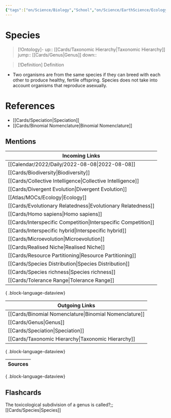 ```yaml
---
{"tags":["on/Science/Biology","School","on/Science/EarthScience/Ecology","flashcards/biology","Uni/LFS261","flashcards/LFS261"],"date created":"2021-12-26 Sun","edited":"2023-04-06 Thu","dg-publish":true,"permalink":"/cards/species/","dgPassFrontmatter":true}
---
```


# Species

> [!Ontology]-
> up:: [[Cards/Taxonomic Hierarchy\|Taxonomic Hierarchy]]
> jump:: [[Cards/Genus\|Genus]]
> down:: 

> [!Definition] Definition

- Two organisms are from the same species if they can breed with each other to produce healthy, fertile offspring. Species does not take into account organisms that reproduce asexually.

# References

- [[Cards/Speciation\|Speciation]]
- [[Cards/Binomial Nomenclature\|Binomial Nomenclature]]

## Mentions

| Incoming Links                                                    |
| ----------------------------------------------------------------- |
| [[Calendar/2022/Daily/2022-08-08\|2022-08-08]]                 |
| [[Cards/Biodiversity\|Biodiversity]]                           |
| [[Cards/Collective Intelligence\|Collective Intelligence]]     |
| [[Cards/Divergent Evolution\|Divergent Evolution]]             |
| [[Atlas/MOCs/Ecology\|Ecology]]                                |
| [[Cards/Evolutionary Relatedness\|Evolutionary Relatedness]]   |
| [[Cards/Homo sapiens\|Homo sapiens]]                           |
| [[Cards/Interspecific Competition\|Interspecific Competition]] |
| [[Cards/Interspecific hybrid\|Interspecific hybrid]]           |
| [[Cards/Microevolution\|Microevolution]]                       |
| [[Cards/Realised Niche\|Realised Niche]]                       |
| [[Cards/Resource Partitioning\|Resource Partitioning]]         |
| [[Cards/Species Distribution\|Species Distribution]]           |
| [[Cards/Species richness\|Species richness]]                   |
| [[Cards/Tolerance Range\|Tolerance Range]]                     |

{ .block-language-dataview}

| Outgoing Links                                            |
| --------------------------------------------------------- |
| [[Cards/Binomial Nomenclature\|Binomial Nomenclature]] |
| [[Cards/Genus\|Genus]]                                 |
| [[Cards/Speciation\|Speciation]]                       |
| [[Cards/Taxonomic Hierarchy\|Taxonomic Hierarchy]]     |

{ .block-language-dataview}

| Sources |
| ------- |

{ .block-language-dataview}

## Flashcards

The toxicological subdivision of a genus is called?;;[[Cards/Species\|Species]]
<!--SR:!2024-05-27,12,270-->